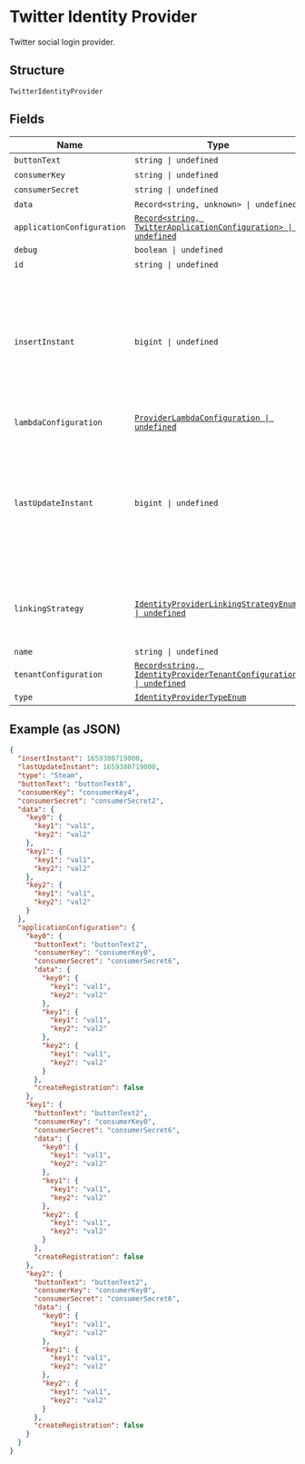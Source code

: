 
# Twitter Identity Provider

Twitter social login provider.

## Structure

`TwitterIdentityProvider`

## Fields

| Name | Type | Tags | Description |
|  --- | --- | --- | --- |
| `buttonText` | `string \| undefined` | Optional | - |
| `consumerKey` | `string \| undefined` | Optional | - |
| `consumerSecret` | `string \| undefined` | Optional | - |
| `data` | `Record<string, unknown> \| undefined` | Optional | - |
| `applicationConfiguration` | [`Record<string, TwitterApplicationConfiguration> \| undefined`](../../doc/models/twitter-application-configuration.md) | Optional | - |
| `debug` | `boolean \| undefined` | Optional | - |
| `id` | `string \| undefined` | Optional | - |
| `insertInstant` | `bigint \| undefined` | Optional | The number of milliseconds since the unix epoch: January 1, 1970 00:00:00 UTC. This value is always in UTC. |
| `lambdaConfiguration` | [`ProviderLambdaConfiguration \| undefined`](../../doc/models/provider-lambda-configuration.md) | Optional | - |
| `lastUpdateInstant` | `bigint \| undefined` | Optional | The number of milliseconds since the unix epoch: January 1, 1970 00:00:00 UTC. This value is always in UTC. |
| `linkingStrategy` | [`IdentityProviderLinkingStrategyEnum \| undefined`](../../doc/models/identity-provider-linking-strategy-enum.md) | Optional | The IdP behavior when no user link has been made yet. |
| `name` | `string \| undefined` | Optional | - |
| `tenantConfiguration` | [`Record<string, IdentityProviderTenantConfiguration> \| undefined`](../../doc/models/identity-provider-tenant-configuration.md) | Optional | - |
| `type` | [`IdentityProviderTypeEnum`](../../doc/models/identity-provider-type-enum.md) | Required | - |

## Example (as JSON)

```json
{
  "insertInstant": 1659380719000,
  "lastUpdateInstant": 1659380719000,
  "type": "Steam",
  "buttonText": "buttonText8",
  "consumerKey": "consumerKey4",
  "consumerSecret": "consumerSecret2",
  "data": {
    "key0": {
      "key1": "val1",
      "key2": "val2"
    },
    "key1": {
      "key1": "val1",
      "key2": "val2"
    },
    "key2": {
      "key1": "val1",
      "key2": "val2"
    }
  },
  "applicationConfiguration": {
    "key0": {
      "buttonText": "buttonText2",
      "consumerKey": "consumerKey0",
      "consumerSecret": "consumerSecret6",
      "data": {
        "key0": {
          "key1": "val1",
          "key2": "val2"
        },
        "key1": {
          "key1": "val1",
          "key2": "val2"
        },
        "key2": {
          "key1": "val1",
          "key2": "val2"
        }
      },
      "createRegistration": false
    },
    "key1": {
      "buttonText": "buttonText2",
      "consumerKey": "consumerKey0",
      "consumerSecret": "consumerSecret6",
      "data": {
        "key0": {
          "key1": "val1",
          "key2": "val2"
        },
        "key1": {
          "key1": "val1",
          "key2": "val2"
        },
        "key2": {
          "key1": "val1",
          "key2": "val2"
        }
      },
      "createRegistration": false
    },
    "key2": {
      "buttonText": "buttonText2",
      "consumerKey": "consumerKey0",
      "consumerSecret": "consumerSecret6",
      "data": {
        "key0": {
          "key1": "val1",
          "key2": "val2"
        },
        "key1": {
          "key1": "val1",
          "key2": "val2"
        },
        "key2": {
          "key1": "val1",
          "key2": "val2"
        }
      },
      "createRegistration": false
    }
  }
}
```

